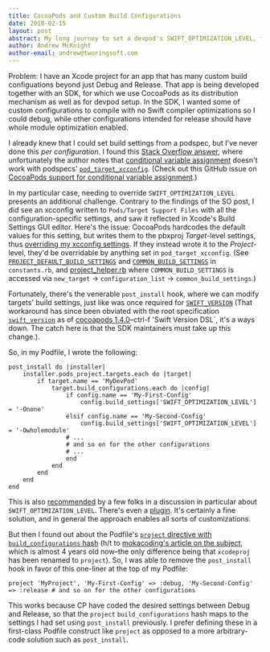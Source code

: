 ```yaml
---
title: CocoaPods and Custom Build Configurations
date: 2018-02-15
layout: post
abstract: My long journey to set a devpod's SWIFT_OPTIMIZATION_LEVEL, from the podspec's pods_target_xcconfig, to Podfile's post_install and finally arriving at the succinct project.
author: Andrew McKnight
author-email: andrew@tworingsoft.com
---
```


Problem: I have an Xcode project for an app that has many custom build configuations beyond just Debug and Release. That app is being developed together with an SDK, for which we use CocoaPods as its distribution mechanism as well as for devpod setup. In the SDK, I wanted some of custom configurations to compile with no Swift compiler optimizations so I could debug, while other configurations intended for release should have whole module optimization enabled.

I already knew that I could set build settings from a podspec, but I've never done this _per configuration_. I found this [Stack Overflow answer](https://stackoverflow.com/a/34200599), where unfortunately the author notes that [conditional variable assignment](https://pewpewthespells.com/blog/xcconfig_guide.html#ConditionalVariableAssignment) doesn't work with podspecs' [`pod_target_xcconfig`](https://guides.cocoapods.org/syntax/podspec.html#pod_target_xcconfig). (Check out this GitHub issue on [CocoaPods support for conditional variable assignment](https://github.com/CocoaPods/CocoaPods/issues/7133).)

In my particular case, needing to override `SWIFT_OPTIMIZATION_LEVEL` presents an additional challenge. Contrary to the findings of the SO post, I did see an xcconfig written to `Pods/Target Support Files` with all the configuration-specific settings, and saw it reflected in Xcode's Build Settings GUI editor. Here's the issue: CocoaPods hardcodes the default values for this setting, but writes them to the pbxproj _Target_-level settings, thus [overriding my xcconfig settings](http://tworingsoft.com/blog/2017/01/28/xcode-build-setting-inheritance-and-precedence.html). If they instead wrote it to the _Project_-level, they'd be overridable by anything set in `pod_target_xcconfig`. (See [`PROJECT_DEFAULT_BUILD_SETTINGS`](https://github.com/CocoaPods/Xcodeproj/blob/c39a015920c4c15701c8383aa240b7b3207a4ed9/lib/xcodeproj/constants.rb#L333) and [`COMMON_BUILD_SETTINGS`](https://github.com/CocoaPods/Xcodeproj/blob/c39a015920c4c15701c8383aa240b7b3207a4ed9/lib/xcodeproj/constants.rb#L226-L230) in `constants.rb`, and [project_helper.rb](https://github.com/CocoaPods/Xcodeproj/blob/c39a015920c4c15701c8383aa240b7b3207a4ed9/lib/xcodeproj/project/project_helper.rb#L51) where `COMMON_BUILD_SETTINGS` is accessed via `new_target` -> `configuration_list` -> `common_build_settings`.)

Fortunately, there's the venerable `post_install` hook, where we can modify targets' build settings, just like was once required for [`SWIFT_VERSION`](https://github.com/CocoaPods/CocoaPods/issues/5521) (That workaround has since been obviated with the root specification [`swift_version`](https://guides.cocoapods.org/syntax/podspec.html#swift_version) as of [cocoapods 1.4.0](http://blog.cocoapods.org/CocoaPods-1.4.0/)–ctrl-f 'Swift Version DSL`, it's a ways down. The catch here is that the SDK maintainers must take up this change.).

So, in my Podfile, I wrote the following:

	post_install do |installer|
	    installer.pods_project.targets.each do |target|
	        if target.name == 'MyDevPod'
	            target.build_configurations.each do |config|
	                if config.name == 'My-First-Config'
	                    config.build_settings['SWIFT_OPTIMIZATION_LEVEL'] = '-Onone'
	                elsif config.name == 'My-Second-Config'
	                    config.build_settings['SWIFT_OPTIMIZATION_LEVEL'] = '-Owholemodule'
	                # ...
	                # and so on for the other configurations
	                # ...
	                end
	            end
	        end
	    end
	end

This is also [recommended](https://github.com/CocoaPods/CocoaPods/issues/4439) by a few folks in a discussion in particular about `SWIFT_OPTIMIZATION_LEVEL`. There's even a [plugin](https://github.com/jedlewison/cocoapods-wholemodule). It's certainly a fine solution, and in general the approach enables all sorts of customizations.

But then I found out about the Podfile's [`project` directive with `build_configurations` hash](http://guides.cocoapods.org/syntax/podfile.html#project) (h/t to [mokacoding's article on the subject](http://www.mokacoding.com/blog/cocoapods-and-custom-build-configurations/), which is almost 4 years old now–the only difference being that `xcodeproj` has been renamed to `project`). So, I was able to remove the `post_install` hook in favor of this one-liner at the top of my Podfile:

	project 'MyProject', 'My-First-Config' => :debug, 'My-Second-Config' => :release # and so on for the other configurations
	
This works because CP have coded the desired settings between Debug and Release, so that the `project` `build_configurations` hash maps to the settings I had set using `post_install` previously. I prefer defining these in a first-class Podfile construct like `project` as opposed to a more arbitrary-code solution such as `post_install`.
